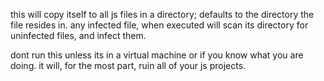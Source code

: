 
this will copy itself to all js files in a directory; defaults to the directory the file resides in. any infected file, when executed will scan its directory for uninfected files, and infect them.

dont run this unless its in a virtual machine or if you know what you are doing. it will, for the most part, ruin all of your js projects.
